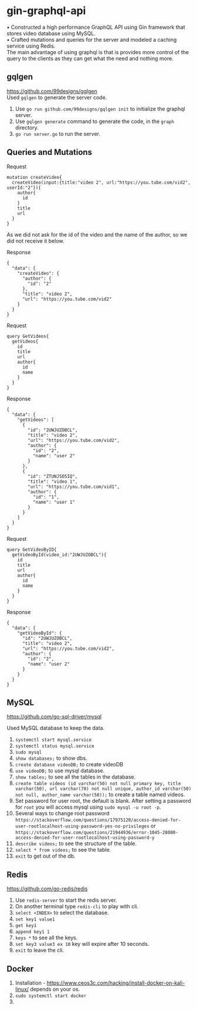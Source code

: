 # gin-graphql-api  
•	Constructed a high performance GraphQL API using Gin framework that stores video database using MySQL.  
•	Crafted mutations and queries for the server and modeled a caching service using Redis.  
The main advantage of using graphql is that is provides more control of the query to the clients as they can get what the need and nothing more.  

## gqlgen
https://github.com/99designs/gqlgen  
Used `gqlgen` to generate the server code.

1. Use `go run github.com/99designs/gqlgen init` to initialize the graphql server.
2. Use `gqlgen generate` command to generate the code, in the `graph` directory.
3. `go run server.go` to run the server.

## Queries and Mutations

Request
```
mutation createVideo{
  createVideo(input:{title:"video 2", url:"https://you.tube.com/vid2", userId:"2"}){
    author{
      id
    }
    title
    url
  }
}
```
As we did not ask for the id of the video and the name of the author, so we did not receive it below.

Response
```
{
  "data": {
    "createVideo": {
      "author": {
        "id": "2"
      },
      "title": "video 2",
      "url": "https://you.tube.com/vid2"
    }
  }
}
```

Request
```
query GetVideos{
  getVideos{
    id
    title
    url
    author{
      id
      name
    }
  }
}
```

Response

```
{
  "data": {
    "getVideos": [
      {
        "id": "2UWJUZOBCL",
        "title": "video 2",
        "url": "https://you.tube.com/vid2",
        "author": {
          "id": "2",
          "name": "user 2"
        }
      },
      {
        "id": "ZTUNJ5O5IQ",
        "title": "video 1",
        "url": "https://you.tube.com/vid1",
        "author": {
          "id": "1",
          "name": "user 1"
        }
      }
    ]
  }
}
```

Request
```
query GetVideoByID{
  getVideoById(video_id:"2UWJUZOBCL"){
    id
    title
    url
    author{
      id
      name
    }
  }
}
```

Response
```
{
  "data": {
    "getVideoById": {
      "id": "2UWJUZOBCL",
      "title": "video 2",
      "url": "https://you.tube.com/vid2",
      "author": {
        "id": "2",
        "name": "user 2"
      }
    }
  }
}
```

## MySQL

https://github.com/go-sql-driver/mysql  

Used MySQL database to keep the data.
1. `systemctl start mysql.service`
2. `systemctl status mysql.service`
3. `sudo mysql`
4. `show databases;` to show dbs.  
5. `create database videoDB;` to create videoDB  
6. `use videoDB;` to use mysql database.  
7. `show tables;` to see all the tables in the database.  
8. `create table videos (id varchar(50) not null primary key, title varchar(50), url varchar(70) not null unique, author_id varchar(50) not null, author_name varchar(50));` to create a table named videos.  
9. Set password for user root, the default is blank. After setting a password for `root` you will access mysql using `sudo mysql -u root -p`. 
10. Several ways to change root password `https://stackoverflow.com/questions/17975120/access-denied-for-user-rootlocalhost-using-password-yes-no-privileges` or `https://stackoverflow.com/questions/21944936/error-1045-28000-access-denied-for-user-rootlocalhost-using-password-y` 
11. `describe videos;` to see the structure of the table.
12. `select * from videos;` to see the table.
13. `exit` to get out of the db.


## Redis

https://github.com/go-redis/redis  

1. Use `redis-server` to start the redis server.
2. On another terminal type `redis-cli` to play with cli.
3. `select <INDEX>` to select the database.
4. `set key1 value1`
5. `get key1`
6. `append key1 1`
7. `keys *` to see all the keys.
8. `set key3 value3 ex 10` key will expire after 10 seconds.
9. `exit` to leave the cli.

## Docker
1. Installation - https://www.ceos3c.com/hacking/install-docker-on-kali-linux/ depends on your os.
2. `sudo systemctl start docker`
3. 
